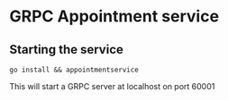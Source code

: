 # GRPC  Appointment service

## Starting the service

    go install && appointmentservice

This will start a GRPC server at localhost on port 60001